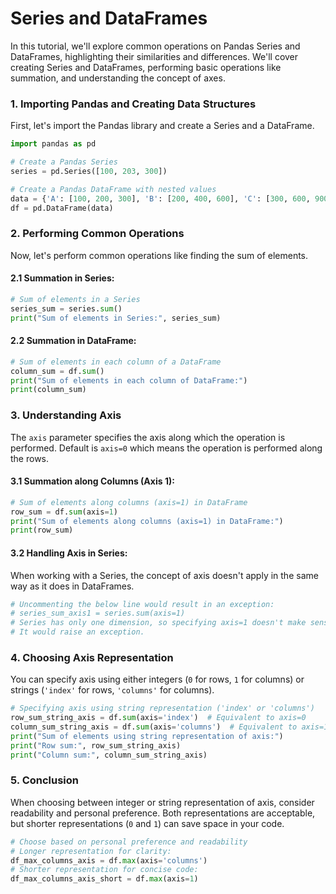 # Series and DataFrames

In this tutorial, we'll explore common operations on Pandas Series and DataFrames, highlighting their similarities and differences. We'll cover creating Series and DataFrames, performing basic operations like summation, and understanding the concept of axes.

### 1. Importing Pandas and Creating Data Structures

First, let's import the Pandas library and create a Series and a DataFrame.

```python
import pandas as pd

# Create a Pandas Series
series = pd.Series([100, 203, 300])

# Create a Pandas DataFrame with nested values
data = {'A': [100, 200, 300], 'B': [200, 400, 600], 'C': [300, 600, 900]}
df = pd.DataFrame(data)
```

### 2. Performing Common Operations

Now, let's perform common operations like finding the sum of elements.

#### 2.1 Summation in Series:

```python
# Sum of elements in a Series
series_sum = series.sum()
print("Sum of elements in Series:", series_sum)
```

#### 2.2 Summation in DataFrame:

```python
# Sum of elements in each column of a DataFrame
column_sum = df.sum()
print("Sum of elements in each column of DataFrame:")
print(column_sum)
```

### 3. Understanding Axis

The `axis` parameter specifies the axis along which the operation is performed. Default is `axis=0` which means the operation is performed along the rows.

#### 3.1 Summation along Columns (Axis 1):

```python
# Sum of elements along columns (axis=1) in DataFrame
row_sum = df.sum(axis=1)
print("Sum of elements along columns (axis=1) in DataFrame:")
print(row_sum)
```

#### 3.2 Handling Axis in Series:

When working with a Series, the concept of axis doesn't apply in the same way as it does in DataFrames.

```python
# Uncommenting the below line would result in an exception:
# series_sum_axis1 = series.sum(axis=1)
# Series has only one dimension, so specifying axis=1 doesn't make sense.
# It would raise an exception.
```

### 4. Choosing Axis Representation

You can specify axis using either integers (`0` for rows, `1` for columns) or strings (`'index'` for rows, `'columns'` for columns).

```python
# Specifying axis using string representation ('index' or 'columns')
row_sum_string_axis = df.sum(axis='index')  # Equivalent to axis=0
column_sum_string_axis = df.sum(axis='columns')  # Equivalent to axis=1
print("Sum of elements using string representation of axis:")
print("Row sum:", row_sum_string_axis)
print("Column sum:", column_sum_string_axis)
```

### 5. Conclusion

When choosing between integer or string representation of axis, consider readability and personal preference. Both representations are acceptable, but shorter representations (`0` and `1`) can save space in your code.

```python
# Choose based on personal preference and readability
# Longer representation for clarity:
df_max_columns_axis = df.max(axis='columns')  
# Shorter representation for concise code:
df_max_columns_axis_short = df.max(axis=1)  
```